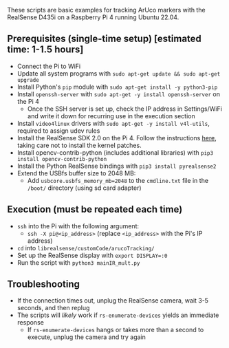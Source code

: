 These scripts are basic examples for tracking ArUco markers with the RealSense D435i on a Raspberry Pi 4 running Ubuntu 22.04.

## Prerequisites (single-time setup) [estimated time: 1-1.5 hours]
- Connect the Pi to WiFi
- Update all system programs with `sudo apt-get update && sudo apt-get upgrade`
- Install Python's `pip` module with `sudo apt-get install -y python3-pip`
- Install `openssh-server` with `sudo apt-get -y install openssh-server` on the Pi 4
    - Once the SSH server is set up, check the IP address in Settings/WiFi and write it down for recurring use in the execution section
- Install `video4linux` drivers with `sudo apt-get -y install v4l-utils`, required to assign udev rules
- Install the RealSense SDK 2.0 on the Pi 4. Follow the instructions [here](https://github.com/IntelRealSense/librealsense/blob/master/doc/installation.md), taking care not to install the kernel patches.
- Install opencv-contrib-python (includes additional libraries) with `pip3 install opencv-contrib-python`
- Install the Python RealSense bindings with `pip3 install pyrealsense2`
- Extend the USBfs buffer size to 2048 MB:
    - Add `usbcore.usbfs_memory_mb=2048` to the `cmdline.txt` file in the `/boot/` directory (using sd card adapter)

## Execution (must be repeated each time)
- `ssh` into the Pi with the following argument:
    - `ssh -X pi@<ip_address>` (replace `<ip_address>` with the Pi's IP address)
- `cd` into `librealsense/customCode/arucoTracking/`
- Set up the RealSense display with `export DISPLAY=:0`
- Run the script with `python3 mainIR_mult.py`

## Troubleshooting
- If the connection times out, unplug the RealSense camera, wait 3-5 seconds, and then replug
- The scripts will *likely* work if `rs-enumerate-devices` yields an immediate response
    - If `rs-enumerate-devices` hangs or takes more than a second to execute, unplug the camera and try again
